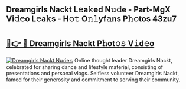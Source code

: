 ## Dreamgirls Nackt L𝚎a𝚔ed N𝚞𝚍e - Part-MgX Vi𝚍𝚎o L𝚎a𝚔s - H𝚘𝚝 O𝚗𝚕yf𝚊ns P𝚑𝚘tos 43zu7

# <h2><a href="http://kf8p5tx.oniu.top/?m=Dreamgirls+Nackt">🔗👉 🔴 Dreamgirls Nackt P𝚑ot𝚘𝚜 V𝚒d𝚎o</a></h2>

[![Dreamgirls Nackt Nu𝚍e𝚜](https://i.imgur.com/0qMVB7G.gif)](http://kf8p5tx.oniu.top/?m=Dreamgirls+Nackt)
Online thought leader Dreamgirls Nackt, celebrated for sharing dance and lifestyle material, consisting of presentations and personal vlogs. Selfless volunteer Dreamgirls Nackt, famed for their generosity and commitment to serving their community.  
